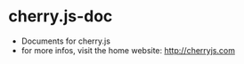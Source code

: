 cherry.js-doc
=============

- Documents for cherry.js
- for more infos, visit the home website: http://cherryjs.com
